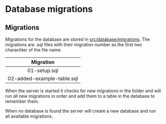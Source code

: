 # Database migrations

## Migrations

Migrations for the database are stored in [src/database/migrations](../server/src/database/migrations).
The migrations are .sql files with their migration number as the first two charachter of the file name.

| Migration |
| :---: |
| 01-setup.sql |
| 02-added-example-table.sql |

When the server is started it checks for new migrations in the folder and will run all new migrations in order and add them to a table in the database to remember them.

When no database is found the server will create a new database and run all available migrations.

